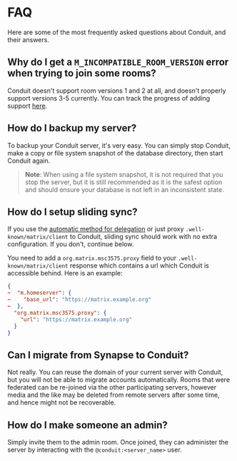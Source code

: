 # FAQ

Here are some of the most frequently asked questions about Conduit, and their answers.

## Why do I get a `M_INCOMPATIBLE_ROOM_VERSION` error when trying to join some rooms?

Conduit doesn't support room versions 1 and 2 at all, and doesn't properly support versions 3-5 currently. You can track the progress of adding support [here](https://gitlab.com/famedly/conduit/-/issues/433).

## How do I backup my server?

To backup your Conduit server, it's very easy.
You can simply stop Conduit, make a copy or file system snapshot of the database directory, then start Conduit again.

> **Note**: When using a file system snapshot, it is not required that you stop the server, but it is still recommended as it is the safest option and should ensure your database is not left in an inconsistent state.

## How do I setup sliding sync?

If you use the [automatic method for delegation](delegation.md#automatic-recommended) or just proxy `.well-known/matrix/client` to Conduit, sliding sync should work with no extra configuration.
If you don't, continue below.

You need to add a `org.matrix.msc3575.proxy` field to your `.well-known/matrix/client` response which contains a url which Conduit is accessible behind.
Here is an example:
```json
{
~  "m.homeserver": {
~    "base_url": "https://matrix.example.org"
~  },
  "org.matrix.msc3575.proxy": {
    "url": "https://matrix.example.org"
  }
}
```

## Can I migrate from Synapse to Conduit?

Not really. You can reuse the domain of your current server with Conduit, but you will not be able to migrate accounts automatically.
Rooms that were federated can be re-joined via the other participating servers, however media and the like may be deleted from remote servers after some time, and hence might not be recoverable.

## How do I make someone an admin?

Simply invite them to the admin room. Once joined, they can administer the server by interacting with the `@conduit:<server_name>` user.
